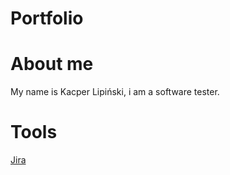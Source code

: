 # Portfolio
# About me 
My name is Kacper Lipiński, i am a software tester.
# Tools
[Jira](https://www.atlassian.com/pl/software/jira)
